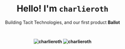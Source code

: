 <h1 align="center">Hello! I'm <code>charlieroth</code></h1>

<p align="center">Building Tacit Technologies, and our first product <strong>Ballot<strong></p>

<p>&nbsp;</p>

<div align="center">
  <img src="https://github-readme-stats.vercel.app/api/top-langs?username=charlieroth&show_icons=true&locale=en&layout=compact&theme=gotham&card_width=300" alt="charlieroth"/>
  <img src="https://github-readme-stats.vercel.app/api?username=charlieroth&show_icons=true&locale=en&theme=gotham&hide=stars&hide_rank=true" alt="charlieroth"/>
</div>
